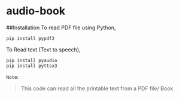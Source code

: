 # audio-book

##Installation
To read PDF file using Python,
```
pip install pypdf2 
```
To Read text (Text to speech), 
```
pip install pyaudio 
pip install pyttsx3
```

```Note```:
>This code can read all the printable text from a PDF file/ Book

